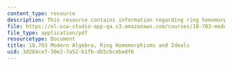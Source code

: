 ```yaml
---
content_type: resource
description: This resource contains information regarding ring homomorphisms and ideals.
file: https://ol-ocw-studio-app-qa.s3.amazonaws.com/courses/18-703-modern-algebra-spring-2013/3d284ce730e27a52b1fbdb5cbcebedf6_MIT18_703S13_pra_l_16.pdf
file_type: application/pdf
resourcetype: Document
title: 18.703 Modern Algebra, Ring Homomorphisms and Ideals
uid: 3d284ce7-30e2-7a52-b1fb-db5cbcebedf6
---
```

